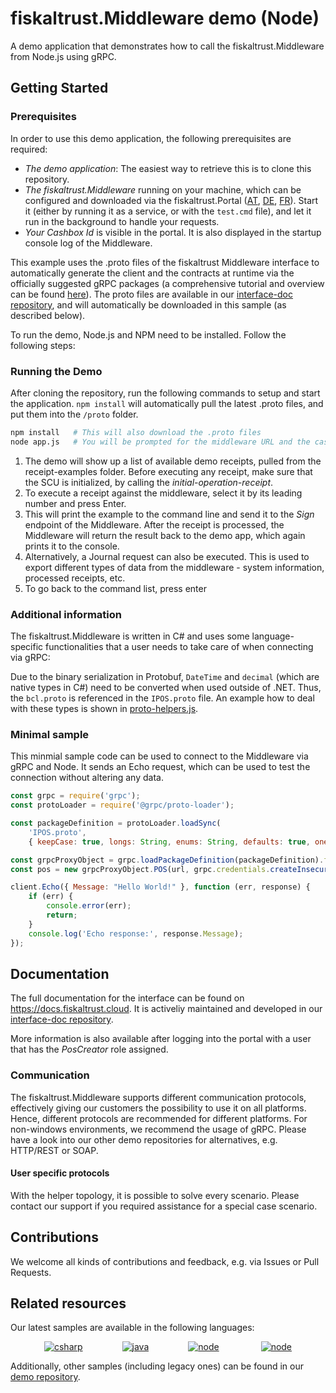# fiskaltrust.Middleware demo (Node)
A demo application that demonstrates how to call the fiskaltrust.Middleware from Node.js using gRPC.

## Getting Started

### Prerequisites
In order to use this demo application, the following prerequisites are required:
- *The demo application*: The easiest way to retrieve this is to clone this repository.
- *The fiskaltrust.Middleware* running on your machine, which can be configured and downloaded via the fiskaltrust.Portal ([AT](https://portal.fiskaltrust.at), [DE](https://portal.fiskaltrust.de), [FR](https://portal.fiskaltrust.fr)). Start it (either by running it as a service, or with the `test.cmd` file), and let it run in the background to handle your requests.
- *Your Cashbox Id* is visible in the portal. It is also displayed in the startup console log of the Middleware. 

This example uses the .proto files of the fiskaltrust Middleware interface to automatically generate the client and the contracts at runtime via the officially suggested gRPC packages (a comprehensive tutorial and overview can be found [here](https://grpc.io/docs/tutorials/basic/node/)). The proto files are available in our [interface-doc repository](https://github.com/fiskaltrust/interface-doc/tree/master/dist/protos), and will automatically be downloaded in this sample (as described below).

To run the demo, Node.js and NPM need to be installed. Follow the following steps:

### Running the Demo
After cloning the repository, run the following commands to setup and start the application. `npm install` will automatically pull the latest .proto files, and put them into the `/proto` folder.

```sh
npm install   # This will also download the .proto files
node app.js   # You will be prompted for the middleware URL and the cashbox ID
```

1. The demo will show up a list of available demo receipts, pulled from the receipt-examples folder. Before executing any receipt, make sure that the SCU is initialized, by calling the *initial-operation-receipt*. 
2. To execute a receipt against the middleware, select it by its leading number and press Enter.
3. This will print the example to the command line and send it to the _Sign_ endpoint of the Middleware. After the receipt is processed, the Middleware will return the result back to the demo app, which again prints it to the console. 
4. Alternatively, a Journal request can also be executed. This is used to export different types of data from the middleware - system information, processed receipts, etc.
5. To go back to the command list, press enter

### Additional information
The fiskaltrust.Middleware is written in C# and uses some language-specific functionalities that a user needs to take care of when connecting via gRPC:

Due to the binary serialization in Protobuf, `DateTime` and `decimal` (which are native types in C#) need to be converted when used outside of .NET. Thus, the `bcl.proto` is referenced in the `IPOS.proto` file. An example how to deal with these types is shown in [proto-helpers.js](src/helpers/proto-helpers.js).

### Minimal sample
This minmial sample code can be used to connect to the Middleware via gRPC and Node. It sends an Echo request, which can be used to test the connection without altering any data.

```js
const grpc = require('grpc');
const protoLoader = require('@grpc/proto-loader');

const packageDefinition = protoLoader.loadSync(
    'IPOS.proto',
    { keepCase: true, longs: String, enums: String, defaults: true, oneofs: true});

const grpcProxyObject = grpc.loadPackageDefinition(packageDefinition).fiskaltrust.ifPOS.v1;
const pos = new grpcProxyObject.POS(url, grpc.credentials.createInsecure());

client.Echo({ Message: "Hello World!" }, function (err, response) {
    if (err) {
        console.error(err);
        return;
    }
    console.log('Echo response:', response.Message);
});
```

## Documentation
The full documentation for the interface can be found on https://docs.fiskaltrust.cloud. It is activeliy maintained and developed in our [interface-doc repository](https://github.com/fiskaltrust/interface-doc). 

More information is also available after logging into the portal with a user that has the _PosCreator_ role assigned.

### Communication
The fiskaltrust.Middleware supports different communication protocols, effectively giving our customers the possibility to use it on all platforms. Hence, different protocols are recommended for different platforms. For non-windows environments, we recommend the usage of gRPC. Please have a look into our other demo repositories for alternatives, e.g. HTTP/REST or SOAP.

#### User specific protocols
With the helper topology, it is possible to solve every scenario. Please contact our support if you required assistance for a special case scenario.

## Contributions
We welcome all kinds of contributions and feedback, e.g. via Issues or Pull Requests. 

## Related resources
Our latest samples are available in the following languages:
<p align="center">
  <a href="https://github.com/fiskaltrust/middleware-demo-dotnet"><img src="https://upload.wikimedia.org/wikipedia/commons/thumb/0/0d/C_Sharp_wordmark.svg/100px-C_Sharp_wordmark.svg.png" alt="csharp"></a>&nbsp;&nbsp;&nbsp;&nbsp;&nbsp;&nbsp;&nbsp;&nbsp;&nbsp;&nbsp;&nbsp;&nbsp;&nbsp;&nbsp;&nbsp;
  <a href="https://github.com/fiskaltrust/middleware-demo-java"><img src="https://upload.wikimedia.org/wikiversity/de/thumb/b/b8/Java_cup.svg/100px-Java_cup.svg.png" alt="java"></a>&nbsp;&nbsp;&nbsp;&nbsp;&nbsp;&nbsp;&nbsp;&nbsp;&nbsp;&nbsp;&nbsp;&nbsp;&nbsp;&nbsp;&nbsp;
  <a href="https://github.com/fiskaltrust/middleware-demo-node"><img src="https://upload.wikimedia.org/wikipedia/commons/thumb/d/d9/Node.js_logo.svg/100px-Node.js_logo.svg.png" alt="node"></a> &nbsp;&nbsp;&nbsp;&nbsp;&nbsp;&nbsp;&nbsp;&nbsp;&nbsp;&nbsp;&nbsp;&nbsp;&nbsp;&nbsp;&nbsp;
  <a href="https://github.com/fiskaltrust/middleware-demo-postman"><img src="https://avatars3.githubusercontent.com/u/10251060?s=100&v=4" alt="node"></a>
</p>


Additionally, other samples (including legacy ones) can be found in our [demo repository](https://github.com/fiskaltrust/demo).
